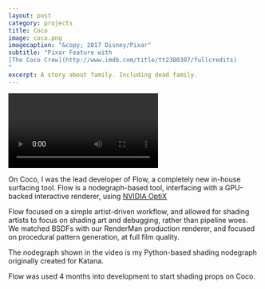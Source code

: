 ```yaml
---
layout: post
category: projects
title: Coco
image: coco.png
imagecaption: "&copy; 2017 Disney/Pixar"
subtitle: "Pixar Feature with 
[The Coco Crew](http://www.imdb.com/title/tt2380307/fullcredits)
"
excerpt: A story about family. Including dead family.
---
```


<video autoplay loop controls>
  <source src="http://on-demand.gputechconf.com/siggraph/2016/video/sig1653-david-pesare-jean-daniel-nahmias-look-development-in-real-time.mp4#t=803"
  type="video/ogg">
</video>

On Coco, I was the lead developer of Flow, a completely new in-house surfacing
tool. Flow is a nodegraph-based tool, interfacing with a GPU-backed interactive
renderer, using [NVIDIA OptiX](https://developer.nvidia.com/optix)

Flow focused on a simple artist-driven workflow, and allowed for shading
artists to focus on shading art and debugging, rather than pipeline woes.
We matched BSDFs with our RenderMan production renderer, and focused on
procedural pattern generation, at full film quality.

The nodegraph shown in the video is my Python-based shading nodegraph
originally created for Katana.

Flow was used 4 months into development to start shading props on Coco.
